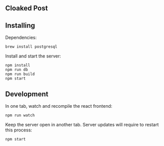 ## Cloaked Post

## Installing

Dependencies:

~~~
brew install postgresql
~~~

Install and start the server:

~~~
npm install
npm run db
npm run build
npm start
~~~

## Development

In one tab, watch and recompile the react frontend:

~~~
npm run watch
~~~

Keep the server open in another tab. Server updates will require to restart this
process:

~~~
npm start
~~~
